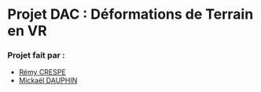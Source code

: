 # Projet DAC : Déformations de Terrain en VR

### Projet fait par : 
- [Rémy CRESPE](https://github.com/LamiRemy)
- [Mickaël DAUPHIN](https://github.com/MickaelDauphin)
